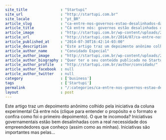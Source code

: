 ```yaml
---
site_title               : "Startupi"
site_url                 : "http://startupi.com.br"
site_locale              : "pt_BR"
article_slug             : "ca-entre-nos-governos-estao-desalinhados-da-necessidade-dos-empreendedores"
article_title            : "Cá entre nós: governos estão desalinhados da necessidade dos empreendedores"
article_image            : "http://startupi.com.br/wp-content/uploads/2014/07/anonimo-600x250.jpg"
article_url              : "http://startupi.com.br/2014/07/ca-entre-nos-governos-estao-desalinhadas-da-necessidade-dos-empreendedores/"
article_published_at     : "2014-07-30T16:42:14-03:00"
article_description      : "Este artigo traz um depoimento anônimo colhido pela iniciativa da coluna experimental Cá entre nós (clique para entender o propósito e o formato e confira como foi o primeiro depoimento). O que te incomoda? Iniciativas governamentais estão bem desalinhadas com a real necessidade dos empreendedores que conheço (assim como as minhas). Iniciativas são importantes mas pelas..."
article_author_name      : "Convidado Especial"
article_author_image     : "http://startupi.com.br/wp-content/uploads/2015/10/logomarca_jpg1-170x170.jpg"
article_author_biography : "Quer ter o seu conteúdo publicado no Startupi? Fale com a gente pelo ."
article_author_profile   : "http://startupi.com.br/author/convidado/"
article_author_facebook  : null
article_author_twitter   : null
category                 : ['business']
tags                     : ['Startupi']
permalink                : "/:categories/ca-entre-nos-governos-estao-desalinhados-da-necessidade-dos-empreendedores/"
layout                   : post
---
```


Este artigo traz um depoimento anônimo colhido pela iniciativa da coluna experimental Cá entre nós (clique para entender o propósito e o formato e confira como foi o primeiro depoimento). O que te incomoda? Iniciativas governamentais estão bem desalinhadas com a real necessidade dos empreendedores que conheço (assim como as minhas). Iniciativas são importantes mas pelas...
